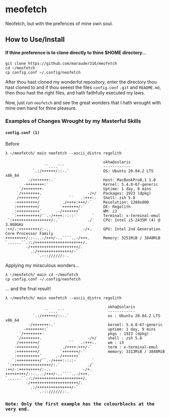 # meofetch
Neofetch, but with the prefences of mine own soul.



## How to Use/Install

#### If thine preference is to clone directly to thine $HOME directory...
```
git clone https://github.com/marauder316/meofetch
cd ~/meofetch
cp config.conf ~/.config/neofetch
```

After thou hast cloned my wonderful repository, enter the directory thou hast cloned to and if thou seeest the files ```config.conf``` ```.git``` and ```README.md```, then thou hast the right files, and hath faithfully executed my laws.

Now, just run ```neofetch``` and see the great wonders that I hath wrought with mine own hand for thine pleasure.


### Examples of Changes Wrought by my Masterful Skills

#### ```config.conf (1)```

Before 

```λ ~/meofetch/ main neofetch --ascii_distro regolith```
```
                                           okha@solaris 
                 ``....```                 ------------ 
            `.:/++++++/::-.`               OS: Ubuntu 20.04.2 LTS x86_64 
          -/+++++++:.`                     Host: MacBookPro8,1 1.0 
        -++++++++:`                        Kernel: 5.4.0-67-generic 
      `/++++++++-                          Uptime: 1 day, 8 mins 
     `/++++++++.                    -/+/   Packages: 1923 (dpkg) 
     /++++++++/             ``   .:+++:.   Shell: zsh 5.8 
    -+++++++++/          ./++++:+++/-`     Resolution: 1280x800 
    :+++++++++/         `+++++++/-`        DE: Regolith 
    :++++++++++`      .-/+++++++`          WM: i3 
   `:++++++++++/``.-/++++:-:::-`      `    Terminal: x-terminal-emul 
 `:+++++++++++++++++/:.`            ./`    CPU: Intel i5-2435M (4) @ 3.000GHz 
:++/-:+++++++++/:-..              -/+.     GPU: Intel 2nd Generation Core Processor Family 
+++++++++/::-...:/+++/-..````..-/+++.      Memory: 3251MiB / 3848MiB 
`......``.::/+++++++++++++++++++++/.
         -/+++++++++++++++++++++/.                                 
           .:/+++++++++++++++/-`                                   
              `.-:://////:-.

```

Applying my miraculous wonders...

```
λ ~/meofetch/ main cd ~/meofetch
cp config.conf ~/.config/neofetch
```

... and the final result!

```λ ~/meofetch/ main neofetch --ascii_distro regolith```
```
                                             okha@solaris 
                 ``....```                   ------------ 
            `.:/++++++/::-.`                 os : Ubuntu 20.04.2 LTS x86_64 
          -/+++++++:.`                       kernel: 5.4.0-67-generic 
        -++++++++:`                          uptime: 1 day, 9 mins 
      `/++++++++-                            pkgs : 1923 (dpkg) 
     `/++++++++.                    -/+/     shell : zsh 5.8 
     /++++++++/             ``   .:+++:.     wm : i3 
    -+++++++++/          ./++++:+++/-`       term : x-terminal-emul 
    :+++++++++/         `+++++++/-`          memory: 3313MiB / 3848MiB 
    :++++++++++`      .-/+++++++`             
   `:++++++++++/``.-/++++:-:::-`      `
 `:+++++++++++++++++/:.`            ./`
:++/-:+++++++++/:-..              -/+.
+++++++++/::-...:/+++/-..````..-/+++.
`......``.::/+++++++++++++++++++++/.
         -/+++++++++++++++++++++/.
           .:/+++++++++++++++/-`
              `.-:://////:-.
```

### ```Note: Only the first example has the colourblocks at the very end.```
